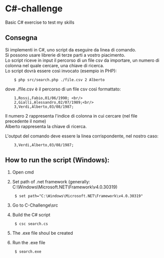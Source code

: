 # C#-challenge
Basic C# exercise to test my skills

## Consegna
Si implementi in C#, uno script da eseguire da linea di comando.<br/>
Si possono usare librerie di terze parti a vostro piacimento.<br/>
Lo script riceve in input il percorso di un file csv da importare, un numero di colonna nel quale cercare, una chiave di ricerca.<br/>
Lo script dovrà essere così invocato (esempio in PHP):

        $ php src/search.php ./file.csv 2 Alberto

dove ./file.csv è il percorso di un file csv così formattato:

        1,Rossi,Fabio,01/06/1990; <br/>
        2,Gialli,Alessandro,02/07/1989;<br/>
        3,Verdi,Alberto,03/08/1987;

Il numero 2 rappresenta l'indice di colonna in cui cercare (nel file precedente il nome)<br/>
Alberto rappresenta la chiave di ricerca.<br/>

L'output del comando deve essere la linea corrispondente, nel nostro caso:

        3,Verdi,Alberto,03/08/1987;

## How to run the script (Windows):

1. Open cmd
2. Set path of .net framework (generally: C:\Windows\Microsoft.NET\Framework\v4.0.30319)

        $ set path="C:\Windows\Microsoft.NET\Framework\v4.0.30319"

3. Go to C-Challenge\src
4. Build the C# script

        $ csc search.cs

5. The .exe file shoul be created
6. Run the .exe file

        $ search.exe
